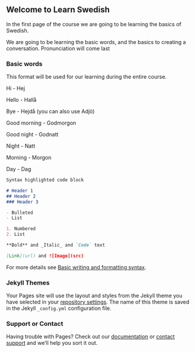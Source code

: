 ## Welcome to Learn Swedish

In the first page of the course we are going to be learning the basics of Swedish.

We are going to be learning the basic words, and the basics to creating a conversation. Pronunciation will come last

### Basic words

This format will be used for our learning during the entire course.

Hi - Hej

Hello - Hallå

Bye - Hejdå (you can also use Adjö)

Good morning - Godmorgon

Good night - Godnatt

Night - Natt

Morning - Morgon

Day - Dag



```markdown
Syntax highlighted code block

# Header 1
## Header 2
### Header 3

- Bulleted
- List

1. Numbered
2. List

**Bold** and _Italic_ and `Code` text

[Link](url) and ![Image](src)
```

For more details see [Basic writing and formatting syntax](https://docs.github.com/en/github/writing-on-github/getting-started-with-writing-and-formatting-on-github/basic-writing-and-formatting-syntax).

### Jekyll Themes

Your Pages site will use the layout and styles from the Jekyll theme you have selected in your [repository settings](https://github.com/CodesWithJames/learnswedish/settings/pages). The name of this theme is saved in the Jekyll `_config.yml` configuration file.

### Support or Contact

Having trouble with Pages? Check out our [documentation](https://docs.github.com/categories/github-pages-basics/) or [contact support](https://support.github.com/contact) and we’ll help you sort it out.
